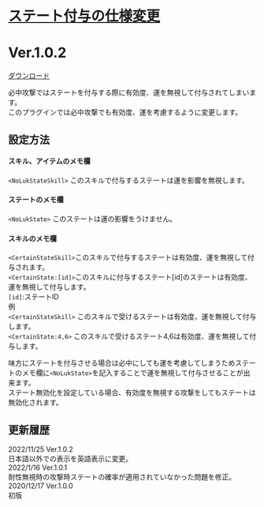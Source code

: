 # [ステート付与の仕様変更](https://raw.githubusercontent.com/nuun888/MZ/master/NUUN_AddStateDeviation.js)
# Ver.1.0.2
 [ダウンロード](https://raw.githubusercontent.com/nuun888/MZ/master/NUUN_AddStateDeviation.js)  
 
必中攻撃ではステートを付与する際に有効度、運を無視して付与されてしまいます。  
このプラグインでは必中攻撃でも有効度、運を考慮するように変更します。  

## 設定方法
#### スキル、アイテムのメモ欄
`<NoLukStateSkill>`  このスキルで付与するステートは運を影響を無視します。  

#### ステートのメモ欄
`<NoLukState>` このステートは運の影響をうけません。  
  
#### スキルのメモ欄  
`<CertainStateSkill>`このスキルで付与するステートは有効度、運を無視して付与されます。  
`<CertainState:[id]>`このスキルに付与するステート[id]のステートは有効度、運を無視して付与します。  
`[id]`:ステートID  
例  
`<CertainStateSkill>`  このスキルで受けるステートは有効度、運を無視して付与します。   
`<CertainState:4,6>` このスキルで受けるステート4,6は有効度、運を無視して付与します。  

味方にステートを付与させる場合は必中にしても運を考慮してしまうためステートのメモ欄に`<NoLukState>`を記入することで運を無視して付与させることが出来ます。  
ステート無効化を設定している場合、有効度を無視する攻撃をしてもステートは無効化されます。  
  
## 更新履歴
2022/11/25 Ver.1.0.2  
日本語以外での表示を英語表示に変更。  
2022/1/16 Ver.1.0.1  
耐性無視時の攻撃時ステートの確率が適用されていなかった問題を修正。  
2020/12/17 Ver.1.0.0  
初版
